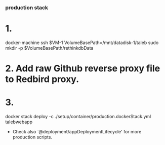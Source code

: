 ### production stack
# 1.
docker-machine ssh $VM-1
VolumeBasePath=/mnt/datadisk-1/taleb
sudo mkdir -p $VolumeBasePath/rethinkdbData

# 2. Add raw Github reverse proxy file to Redbird proxy.

# 3.
docker stack deploy -c ./setup/container/production.dockerStack.yml talebwebapp



- Check also `@deployment/appDeploymentLifecycle' for more production scripts.

